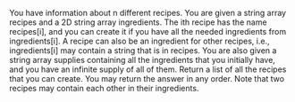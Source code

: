 You have information about n different recipes. You are given a string array recipes and a 2D string array ingredients. The ith recipe has the name recipes[i], and you can create it if you have all the needed ingredients from ingredients[i]. A recipe can also be an ingredient for other recipes, i.e., ingredients[i] may contain a string that is in recipes.
You are also given a string array supplies containing all the ingredients that you initially have, and you have an infinite supply of all of them.
Return a list of all the recipes that you can create. You may return the answer in any order.
Note that two recipes may contain each other in their ingredients.
